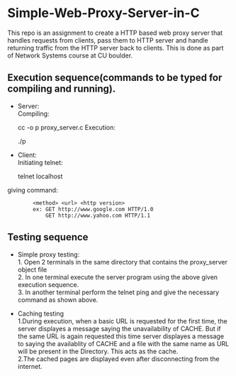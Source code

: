 # Simple-Web-Proxy-Server-in-C
This repo is an assignment to create a HTTP based web proxy server that handles requests from clients, pass them to	HTTP server and handle returning traffic from the	HTTP server back to clients. This is done as part of Network Systems course at CU boulder.

## Execution sequence(commands to be typed for compiling and running).
* Server:<br/>
Compiling: 
	
	cc -o p proxy_server.c
Execution:
	
	./p <port number>

* Client:<br/>
Initiating telnet:  

	telnet localhost <port number>

giving command:
			
			<method> <url> <http version>
			ex: GET http://www.google.com HTTP/1.0
			    GET http://www.yahoo.com HTTP/1.1
		
## Testing sequence
* Simple proxy testing:   
		1. Open 2 terminals in the same directory that contains the proxy_server object file<br/>
		2. In one terminal execute the server program using the above given execution sequence.<br/>
		3. In another terminal perform the telnet ping and give the necessary command as shown above.<br/>
		
* Caching testing  
		1.During execution, when a basic URL is requested  for the first time, the server displayes a message saying the  	unavailability of CACHE. But if the same URL is again requested this time server displayes a message to saying the availablity of CACHE and a file with the same name as URL will be present in the Directory. This acts as the cache.<br/> 
		2.The cached pages are displayed even after disconnecting from the internet.
	
	
	
